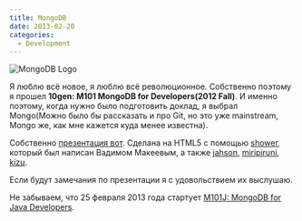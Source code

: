 ```yaml
---
title: MongoDB
date: 2013-02-20
categories:
  - Development
---
```


![MongoDB Logo](logo-mongodb-tagline.png)

Я люблю всё новое, я люблю всё революционное. Собственно поэтому я прошел **10gen: M101 MongoDB for Developers(2012 Fall)**. И именно поэтому, когда нужно было подготовить доклад, я выбрал Mongo(Можно было бы рассказать и про Git, но это уже mainstream, Mongo же, как мне кажется куда менее известна).

Собственно [презентация вот](mongodb.pdf). Сделана на HTML5 с помощью [shower](https://github.com/shower/shower/ "GitHub:shower/shower"), который был написан Вадимом Макеевым, а также [jahson](https://github.com/jahson), [miripiruni](https://github.com/miripiruni), [kizu](https://github.com/kizu).

Если будут замечания по презентации я с удовольствием их выслушаю.

Не забываем, что 25 февраля 2013 года стартует [M101J: MongoDB for Java Developers](https://education.10gen.com/courses/10gen/M101J/2013_Spring/about).
